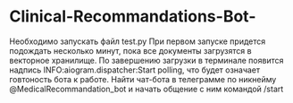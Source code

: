 # Clinical-Recommandations-Bot-

Необходимо запускать файл test.py 
При первом запуске придется подождать несколько минут, пока все документы загрузятся в векторное хранилище. По завершению загрузки в терминале появится надпись INFO:aiogram.dispatcher:Start polling, что будет означает говтоность бота к работе. 
Найти чат-бота в телеграмме по никнейму @MedicalRecommandation_bot и начать общение с ним командой /start
